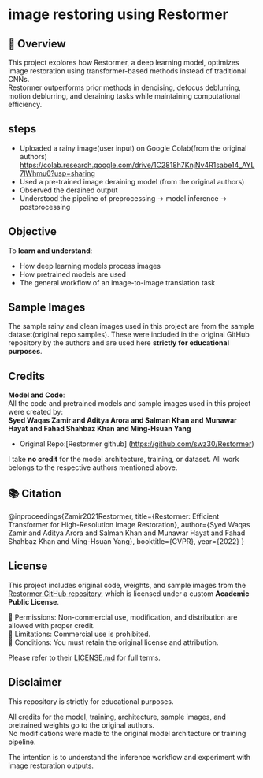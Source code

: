 # image restoring using Restormer

## 📌 Overview
This project explores how Restormer, a deep learning model, optimizes image restoration using transformer-based methods instead of traditional CNNs.  
Restormer outperforms prior methods in denoising, defocus deblurring, motion deblurring, and deraining tasks while maintaining computational efficiency.


## steps
- Uploaded a rainy image(user input) on Google Colab(from the original authors) https://colab.research.google.com/drive/1C2818h7KnjNv4R1sabe14_AYL7lWhmu6?usp=sharing
- Used a pre-trained image deraining model (from the original authors)  
- Observed the derained output  
- Understood the pipeline of preprocessing → model inference → postprocessing

##  Objective
To **learn and understand**:
- How deep learning models process images  
- How pretrained models are used  
- The general workflow of an image-to-image translation task

##  Sample Images
The sample rainy and clean images used in this project are from the sample dataset(original repo samples). These were included in the original GitHub repository by the authors and are used here **strictly for educational purposes**.

##  Credits
**Model and Code**:  
All the code and pretrained models and sample images used in this project were created by:  
**Syed Waqas Zamir and Aditya Arora and Salman Khan and Munawar Hayat and Fahad Shahbaz Khan and Ming-Hsuan Yang**
- Original Repo:[Restormer github] (https://github.com/swz30/Restormer)  

I take **no credit** for the model architecture, training, or dataset. All work belongs to the respective authors mentioned above.

## 📚 Citation

@inproceedings{Zamir2021Restormer,
    title={Restormer: Efficient Transformer for High-Resolution Image Restoration}, 
    author={Syed Waqas Zamir and Aditya Arora and Salman Khan and Munawar Hayat 
            and Fahad Shahbaz Khan and Ming-Hsuan Yang},
    booktitle={CVPR},
    year={2022}
}

##  License

This project includes original code, weights, and sample images from the [Restormer GitHub repository](https://github.com/swz30/Restormer), which is licensed under a custom **Academic Public License**.

🔸 Permissions: Non-commercial use, modification, and distribution are allowed with proper credit.  
🔸 Limitations: Commercial use is prohibited.  
🔸 Conditions: You must retain the original license and attribution.

Please refer to their [LICENSE.md](https://github.com/swz30/Restormer/blob/main/LICENSE.md) for full terms.

## Disclaimer
This repository is strictly for educational purposes.  

All credits for the model, training, architecture, sample images, and pretrained weights go to the original authors.  
No modifications were made to the original model architecture or training pipeline.

The intention is to understand the inference workflow and experiment with image restoration outputs.



